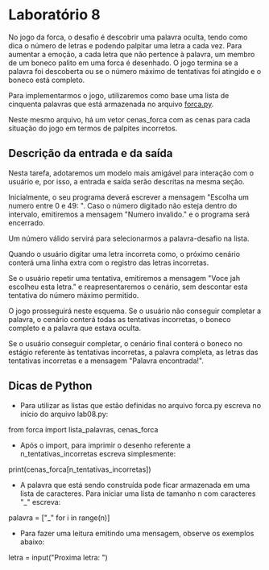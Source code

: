 # Laboratório 8

No jogo da forca, o desafio é descobrir uma palavra oculta, tendo como dica o número de letras e podendo palpitar uma letra a cada vez. Para aumentar a emoção, a cada letra que não pertence à palavra, um membro de um boneco palito em uma forca é desenhado. O jogo termina se a palavra foi descoberta ou se o número máximo de tentativas foi atingido e o boneco está completo.

Para implementarmos o jogo, utilizaremos como base uma lista de cinquenta palavras que está armazenada no arquivo [forca.py]().

Neste mesmo arquivo, há um vetor cenas_forca com as cenas para cada situação do jogo em termos de palpites incorretos.

## Descrição da entrada e da saída

Nesta tarefa, adotaremos um modelo mais amigável para interação com o usuário e, por isso, a entrada e saída serão descritas na mesma seção.

Inicialmente, o seu programa deverá escrever a mensagem "Escolha um numero entre 0 e 49: ". Caso o número digitado não esteja dentro do intervalo, emitiremos a mensagem "Numero invalido." e o programa será encerrado.

Um número válido servirá para selecionarmos a palavra-desafio na lista.

Quando o usuário digitar uma letra incorreta como, o próximo cenário conterá uma linha extra com o registro das letras incorretas.

Se o usuário repetir uma tentativa, emitiremos a mensagem "Voce jah escolheu esta letra." e reapresentaremos o cenário, sem descontar esta tentativa do número máximo permitido.

O jogo prosseguirá neste esquema. Se o usuário não conseguir completar a palavra, o cenário conterá todas as tentativas incorretas, o boneco completo e a palavra que estava oculta.

Se o usuário conseguir completar, o cenário final conterá o boneco no estágio referente às tentativas incorretas, a palavra completa, as letras das tentativas incorretas e a mensagem "Palavra encontrada!".

## Dicas de Python

- Para utilizar as listas que estão definidas no arquivo forca.py escreva no início do arquivo lab08.py:

from forca import lista_palavras, cenas_forca

- Após o import, para imprimir o desenho referente a n_tentativas_incorretas escreva simplesmente:

print(cenas_forca[n_tentativas_incorretas])

- A palavra que está sendo construída pode ficar armazenada em uma lista de caracteres. Para iniciar uma lista de tamanho n com caracteres "_" escreva:

palavra = ["_" for i in range(n)]

- Para fazer uma leitura emitindo uma mensagem, observe os exemplos abaixo:

letra = input("Proxima letra: ")


